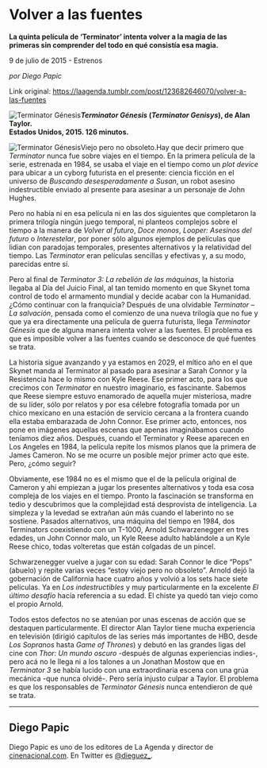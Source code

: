 # Volver a las fuentes

**La quinta película de ‘Terminator’ intenta volver a la magia de las primeras sin comprender del todo en qué consistía esa magia.**

9 de julio de 2015 - Estrenos

_por Diego Papic_

Link original: https://laagenda.tumblr.com/post/123682646070/volver-a-las-fuentes

![Terminator Génesis](https://64.media.tumblr.com/a678ff38130e86b428c97eeb054ce388/tumblr_inline_pjzz56KG9y1t6q87u_500.jpg)***Terminator Génesis* (*Terminator Genisys*), de Alan Taylor.  
 Estados Unidos, 2015. 126 minutos.**

![Terminator Génesis](https://64.media.tumblr.com/a678ff38130e86b428c97eeb054ce388/tumblr_inline_pjzz56KG9y1t6q87u_500.jpg)Viejo pero no obsoleto.Hay que decir primero que *Terminator* nunca fue sobre viajes en el tiempo. En la primera película de la serie, estrenada en 1984, se usaba el viaje en el tiempo como un *plot device* para ubicar a un cyborg futurista en el presente: ciencia ficción en el universo de *Buscando desesperadamente a Susan*, un robot asesino indestructible enviado al presente para asesinar a un personaje de John Hughes.

Pero no había ni en esa película ni en las dos siguientes que completaron la primera trilogía ningún juego temporal, ni planteos complejos sobre el tiempo a la manera de *Volver al futuro*, *Doce monos*, *Looper: Asesinos del futuro* o *Interestelar*, por poner sólo algunos ejemplos de películas que lidian con paradojas temporales, presentes alternativos y la relatividad del tiempo. Las *Terminator* eran películas sencillas y efectivas y, a su modo, parecidas entre sí.

Pero al final de *Terminator 3: La rebelión de las máquinas*, la historia llegaba al Día del Juicio Final, al tan temido momento en que Skynet toma control de todo el armamento mundial y decide acabar con la Humanidad. ¿Cómo continuar con la franquicia? Después de una olvidable *Terminator – La salvación*, pensada como el comienzo de una nueva trilogía que no fue y que ya era directamente una película de guerra futurista, llega *Terminator Génesis* que de alguna manera intenta volver a las fuentes. El problema es que es imposible volver a las fuentes cuando se desconoce de qué fuentes se trata.

La historia sigue avanzando y ya estamos en 2029, el mítico año en el que Skynet manda al Terminator al pasado para asesinar a Sarah Connor y la Resistencia hace lo mismo con Kyle Reese. Ese primer acto, para los que crecimos con *Terminator* en nuestro imaginario, es fascinante. Sabemos que Reese siempre estuvo enamorado de aquella mujer misteriosa, madre de su líder, sólo por relatos y por esa célebre fotografía tomada por un chico mexicano en una estación de servicio cercana a la frontera cuando ella estaba embarazada de John Connor. Ese primer acto, entonces, nos pone en imágenes aquellas escenas que apenas imaginábamos cuando teníamos diez años. Después, cuando el Terminator y Reese aparecen en Los Angeles en 1984, la película repite los mismos planos que la primera de James Cameron. No se me ocurre un posible mejor primer acto que este. Pero, ¿cómo seguir?

Obviamente, ese 1984 no es el mismo que el de la película original de Cameron y ahí empiezan a jugar los presentes alternativos y toda esa cosa compleja de los viajes en el tiempo. Pronto la fascinación se transforma en tedio y descubrimos que la complejidad está desprovista de inteligencia. La simpleza y la levedad se extrañan aún más cuando el laberinto no se sostiene. Pasados alternativos, una máquina del tiempo en 1984, dos Terminators coexistiendo con un T-1000, Arnold Schwarzenegger en tres edades, un John Connor malo, un Kyle Reese adulto hablándole a un Kyle Reese chico, todas volteretas que están colgadas de un pincel.

Schwarzenegger vuelve a jugar con su edad: Sarah Connor le dice “Pops” (abuelo) y repite varias veces “estoy viejo pero no obsoleto”. Arnold dejó la gobernación de California hace cuatro años y volvió a los sets hace siete películas. Ya en *Los indestructibles* y muy particularmente en la excelente *El último desafío* hacía referencia a su edad. El chiste ya quedó tan viejo como el propio Arnold.

Todos estos defectos no se atenúan por unas escenas de acción que se destaquen particularmente. El director Alan Taylor tiene mucha experiencia en televisión (dirigió capítulos de las series más importantes de HBO, desde *Los Sopranos* hasta *Game of Thrones*) y debutó en las grandes ligas del cine con *Thor: Un mundo oscuro* -después de algunas experiencias indies-, pero acá no le llega ni a los talones a un Jonathan Mostow que en *Terminator 3* se había lucido con una extraordinaria escena con una grúa mecánica -que nunca olvidé-. Pero sería injusto culpar a Taylor. El problema es que los responsables de *Terminator Génesis* nunca entendieron de qué se trata.

  




---

 Diego Papic
------------

 Diego Papic es uno de los editores de La Agenda y director de [cinenacional.com](http://www.cinenacional.com). En Twitter es [@dieguez\_](http://www.twitter.com/dieguez_). 

